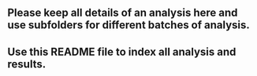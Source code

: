 ## Please keep all details of an analysis here and use subfolders for different batches of analysis.
## Use this README file to index all analysis and results.
